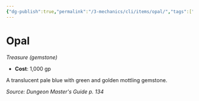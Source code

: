 ```yaml
---
{"dg-publish":true,"permalink":"/3-mechanics/cli/items/opal/","tags":["ttrpg-cli/compendium/src/5e/dmg","ttrpg-cli/item/gear/treasure-gemstone","ttrpg-cli/item/rarity/none"]}
---
```


# Opal
*Treasure (gemstone)*  


- **Cost**: 1,000 gp

A translucent pale blue with green and golden mottling gemstone.

*Source: Dungeon Master's Guide p. 134*